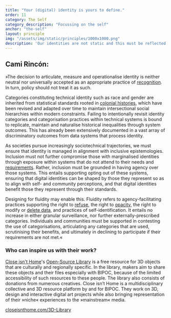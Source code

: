 ```yaml
---
title: "Your (digital) identity is yours to define."
order: 11
category: The Self
category_description: "Focussing on the self"
anchor: "the-self"
layout: principle
img: "/assets/img/static/principles/1000x1000.png"
description: 'Our identities are not static and this must be reflected in the digital realm. We need mechanisms that allow for digital identities to be fluid, to change over time, embrace non-binary concepts and defy established categorisations. Self-determination must be at the core of digital identity.'
---
```


## Cami Rincón:

»The decision to articulate, measure and operationalise identity is neither neutral nor universally accepted as an appropriate practice of [recognition](https://reallifemag.com/counting-the-countless/). In turn, policy should not treat it as such.

Categories constituting technical identity such as race and gender are inherited from statistical standards rooted in [colonial histories](https://www.ruhabenjamin.com/race-after-technology), which have been revised and adapted over time to maintain intersectional social hierarchies within modern constraints. Failing to intentionally revisit identity categories and categorisation practices within technical systems is bound to replicate, maintain and naturalise historical inequalities through system outcomes. This has already been extensively documented in a vast array of discriminatory outcomes from data systems that process identity. 

As societies pursue increasingly sociotechnical trajectories, we must ensure that identity is managed in alignment with inclusive epistemologies. Inclusion must not further compromise those with marginalised identities through exposure within systems that do not attend to their needs and [requirements](https://doi.org/10.1145/3449206). Rather, inclusion must be grounded in having agency over those systems. This entails supporting opting out of these systems, ensuring that digital identities can be shaped by those they represent so as to align with self- and community perceptions, and that digital identities benefit those they represent through their standards. 

Designing for fluidity may enable this. Fluidity refers to agency-facilitating practices supporting the right to [refuse](https://www.press.umich.edu/10262/poetics_of_relation), the right to [opacity](https://doi.org/10.1145/3449206), the right to modify or [delete data](https://doi.org/10.1145/3359246), and practices of self-identification. It entails no increase in either granular surveillance, nor further externally-prescribed categories. Individuals and communities must be supported in contesting the use of categorisations, articulating any categories that are used, scrutinising their benefits, and ultimately in declining to participate if their requirements are not met.«

<div class="principle-info-box" markdown="1">

### Who can inspire us with their work?

[Close isn't Home](https://closeisnthome.com/)'s [Open-Source Library](https://closeisnthome.com/3D-Library) is a free resource for 3D objects that are culturally and regionally specific. In the library, makers aim to share these objects and their files especially with BIPOC, because of the limited accessibility of such resources to these people. The library also consists of donations from numerous creatives. Close isn’t Home is a multidisciplinary collective and 3D resource platform by and for BIPOC. They work on 3D, design and interactive digital art projects while also bringing representation of their »niche« experiences to the »mainstream« media.

[closeisnthome.com/3D-Library](https://closeisnthome.com/3D-Library)

</div>







